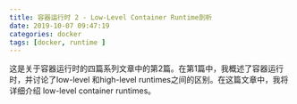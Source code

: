 ```yaml
---
title: 容器运行时 2 - Low-Level Container Runtime剖析
date: 2019-10-07 09:47:19
categories: docker
tags: [docker, runtime ]
---
```




这是关于容器运行时的四篇系列文章中的第2篇。在第1篇中，我概述了容器运行时，并讨论了low-level 和high-level runtimes之间的区别。在这篇文章中，我将详细介绍 low-level container runtimes。

